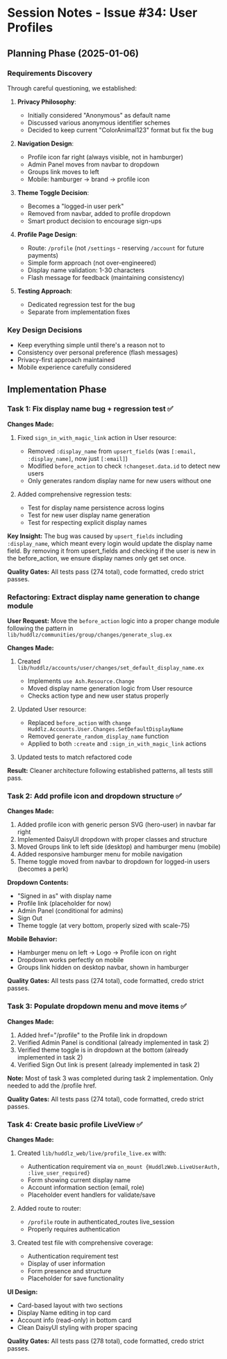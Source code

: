 # Session Notes - Issue #34: User Profiles

## Planning Phase (2025-01-06)

### Requirements Discovery
Through careful questioning, we established:

1. **Privacy Philosophy**: 
   - Initially considered "Anonymous" as default name
   - Discussed various anonymous identifier schemes
   - Decided to keep current "ColorAnimal123" format but fix the bug

2. **Navigation Design**:
   - Profile icon far right (always visible, not in hamburger)
   - Admin Panel moves from navbar to dropdown
   - Groups link moves to left
   - Mobile: hamburger → brand → profile icon

3. **Theme Toggle Decision**:
   - Becomes a "logged-in user perk"
   - Removed from navbar, added to profile dropdown
   - Smart product decision to encourage sign-ups

4. **Profile Page Design**:
   - Route: `/profile` (not `/settings` - reserving `/account` for future payments)
   - Simple form approach (not over-engineered)
   - Display name validation: 1-30 characters
   - Flash message for feedback (maintaining consistency)

5. **Testing Approach**:
   - Dedicated regression test for the bug
   - Separate from implementation fixes

### Key Design Decisions
- Keep everything simple until there's a reason not to
- Consistency over personal preference (flash messages)
- Privacy-first approach maintained
- Mobile experience carefully considered

## Implementation Phase

### Task 1: Fix display name bug + regression test ✅

**Changes Made:**
1. Fixed `sign_in_with_magic_link` action in User resource:
   - Removed `:display_name` from `upsert_fields` (was `[:email, :display_name]`, now just `[:email]`)
   - Modified `before_action` to check `!changeset.data.id` to detect new users
   - Only generates random display name for new users without one

2. Added comprehensive regression tests:
   - Test for display name persistence across logins
   - Test for new user display name generation
   - Test for respecting explicit display names

**Key Insight:** The bug was caused by `upsert_fields` including `:display_name`, which meant every login would update the display name field. By removing it from upsert_fields and checking if the user is new in the before_action, we ensure display names only get set once.

**Quality Gates:** All tests pass (274 total), code formatted, credo strict passes.

### Refactoring: Extract display name generation to change module

**User Request:** Move the `before_action` logic into a proper change module following the pattern in `lib/huddlz/communities/group/changes/generate_slug.ex`

**Changes Made:**
1. Created `lib/huddlz/accounts/user/changes/set_default_display_name.ex`
   - Implements `use Ash.Resource.Change` 
   - Moved display name generation logic from User resource
   - Checks action type and new user status properly

2. Updated User resource:
   - Replaced `before_action` with `change Huddlz.Accounts.User.Changes.SetDefaultDisplayName`
   - Removed `generate_random_display_name` function
   - Applied to both `:create` and `:sign_in_with_magic_link` actions

3. Updated tests to match refactored code

**Result:** Cleaner architecture following established patterns, all tests still pass.

### Task 2: Add profile icon and dropdown structure ✅

**Changes Made:**
1. Added profile icon with generic person SVG (hero-user) in navbar far right
2. Implemented DaisyUI dropdown with proper classes and structure
3. Moved Groups link to left side (desktop) and hamburger menu (mobile)
4. Added responsive hamburger menu for mobile navigation
5. Theme toggle moved from navbar to dropdown for logged-in users (becomes a perk)

**Dropdown Contents:**
- "Signed in as" with display name
- Profile link (placeholder for now)
- Admin Panel (conditional for admins)
- Sign Out
- Theme toggle (at very bottom, properly sized with scale-75)

**Mobile Behavior:**
- Hamburger menu on left → Logo → Profile icon on right
- Dropdown works perfectly on mobile
- Groups link hidden on desktop navbar, shown in hamburger

**Quality Gates:** All tests pass (274 total), code formatted, credo strict passes.

### Task 3: Populate dropdown menu and move items ✅

**Changes Made:**
1. Added href="/profile" to the Profile link in dropdown
2. Verified Admin Panel is conditional (already implemented in task 2)
3. Verified theme toggle is in dropdown at the bottom (already implemented in task 2)
4. Verified Sign Out link is present (already implemented in task 2)

**Note:** Most of task 3 was completed during task 2 implementation. Only needed to add the /profile href.

**Quality Gates:** All tests pass (274 total), code formatted, credo strict passes.

### Task 4: Create basic profile LiveView ✅

**Changes Made:**
1. Created `lib/huddlz_web/live/profile_live.ex` with:
   - Authentication requirement via `on_mount {HuddlzWeb.LiveUserAuth, :live_user_required}`
   - Form showing current display name
   - Account information section (email, role)
   - Placeholder event handlers for validate/save

2. Added route to router:
   - `/profile` route in authenticated_routes live_session
   - Properly requires authentication

3. Created test file with comprehensive coverage:
   - Authentication requirement test
   - Display of user information
   - Form presence and structure
   - Placeholder for save functionality

**UI Design:**
- Card-based layout with two sections
- Display Name editing in top card
- Account info (read-only) in bottom card
- Clean DaisyUI styling with proper spacing

**Quality Gates:** All tests pass (278 total), code formatted, credo strict passes.
